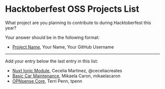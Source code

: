 # Hacktoberfest OSS Projects List

What project are you planning to contribute to during Hacktoberfest this year?

Your answer should be in the following format:

- [Project Name](https://projecturl.com), Your Name, Your GitHub Username

-----------------------------

Add your entry below the last entry in this list:

- [Nuxt Ionic Module](https://github.com/nuxt-modules/ionic), Cecelia Martinez, @ceceliacreates
- [Basic Car Maintenance](https://github.com/mikaelacaron/Basic-Car-Maintenance), Mikaela Caron, mikaelacaron
- [OPNsense Core](https://github.com/opnsense/core), Terri Penn, tpenn
